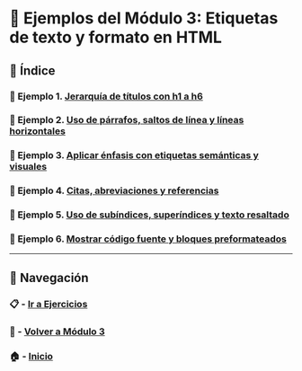 # 🧪 Ejemplos del Módulo 3: Etiquetas de texto y formato en HTML

## 📌 Índice

### 🧪 Ejemplo 1. [Jerarquía de títulos con h1 a h6](./Enunciados/Ejemplo_1.md)  
### 🧪 Ejemplo 2. [Uso de párrafos, saltos de línea y líneas horizontales](./Enunciados/Ejemplo_2.md)  
### 🧪 Ejemplo 3. [Aplicar énfasis con etiquetas semánticas y visuales](./Enunciados/Ejemplo_3.md)  
### 🧪 Ejemplo 4. [Citas, abreviaciones y referencias](./Enunciados/Ejemplo_4.md)  
### 🧪 Ejemplo 5. [Uso de subíndices, superíndices y texto resaltado](./Enunciados/Ejemplo_5.md)  
### 🧪 Ejemplo 6. [Mostrar código fuente y bloques preformateados](./Enunciados/Ejemplo_6.md)

---

## 🔁 Navegación

### 📋 - [Ir a Ejercicios](../Ejercicios/README.md)

### 📘 - [Volver a Módulo 3](../Modulo_3.md)

### 🏠 - [Inicio](../../README.md)
